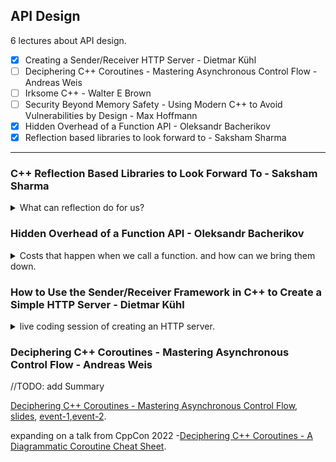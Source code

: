 <!--
// cSpell:ignore beman
-->

<link rel="stylesheet" type="text/css" href="../../markdown-style.css">

## API Design

<summary>
6 lectures about API design.
</summary>

- [x] Creating a Sender/Receiver HTTP Server - Dietmar Kühl
- [ ] Deciphering C++ Coroutines - Mastering Asynchronous Control Flow - Andreas Weis
- [ ] Irksome C++ - Walter E Brown
- [ ] Security Beyond Memory Safety - Using Modern C++ to Avoid Vulnerabilities by Design - Max Hoffmann
- [x] Hidden Overhead of a Function API - Oleksandr Bacherikov
- [x] Reflection based libraries to look forward to - Saksham Sharma

---

### C++ Reflection Based Libraries to Look Forward To - Saksham Sharma

<details>
<summary>
What can reflection do for us?
</summary>

[C++ Reflection Based Libraries to Look Forward To](https://youtu.be/7I40gHiLpiE?si=1uc9RCMOCNRnEqND), [slides](https://github.com/CppCon/CppCon2024/blob/main/Presentations/Reflection_Based_Libraries_to_Look_Forward_To.pdf)

#### What is reflection

reflection is code that has information about other code, and operate over the information.

```cpp
class MyClass {
  int a;
  int b;
};

for (auto member_info : gimme_class_member<MyClass>()) {
  std::cout << "member - " << member_info.name() << '\n';
}
```

this is similar, but not the same as template meta-programming. templates were designed to write generic code, but over time, the usage shifted to features that check code at compile time. those new features are what reflection wants to achieve.

#### Reflection in other languages (Go, Python, Java)

> Python: At runtime your code can
>
> - Access class layout
> - Modify your class to instrument function calls.
> - Change what it means to access a field on an object.
> - Add or remove methods or attributes from any object.

for example, we modify the `copy` function of the class if it exists.

```python
def modify_cls(cls):
  if not hasattr(cls, "copy"):
    return cls
  orig_copy = cls.copy

  def _wrapped_copy(obj):
    print("Calling wrapped copy")
    attrs = obj.__dict__.keys()
    print("Attributes: " + " ".join(attrs))
    result = orig_copy(obj)
    return result
  cls.copy = _wrapped_copy

class MyClass:
  def __init__(self, x):
    self.x = x
  def copy(self):
    return MyClass(self.x)

modify_cls(MyClass)
MyClass(2).copy()
```

in [golang](https://go.dev/blog/laws-of-reflection)

> - Golang is a compiled but duck-typed language.
>   - Well, structurally typed, but close enough
> - Runtime reflection similar to python.
> - No special compile time constructs
> - Provides a package reflect to get "reflection values".

```golang
type T struct {
  A string
  B int
}

t := T{"CppCon!", 24}
s := reflect.ValueOf(&t).Elem()
typeOfT := s.Type()
for i := 0; i < s.NumField(); i++ {
  f := s.Field(i)
  fmt.Printf("%d: %s %s = %v\n", i, typeOfT.Field(i).Name, f.Type(), f.Interface())
}
```

and java is a bit similar to python, because the type system is visible at runtime.

``` java
// Surprising, lookup types with string!
Class cls = Class.forName("method1");
Method methodList[] = cls.getDeclaredMethods();
for (int i = 0; i < methodList.length; i++) {
  Method m = methodList[i];
  System.out.println("name = " + m.getName());
  System.out.println("decl class = " + m.getDeclaringClass());
}

Class pvec[] = m.getParameterTypes();
for (int j = 0; j < pvec.length; j++)
  System.out.println("param #" + j + " " + pvec[j]);
```

anything that uses strings to access methods is error prone, and anything that runs in runtime is costly.

#### Reflection in C++ as per P2996

C++ reflection is planned to run on compile time, and is already well defined and has two working implementations.

it uses a new unary reflection operator `^` to lift objects into the land of reflection(it might end up as `^^`). we also have a new type <cpp>std::meta::info</cpp> which is the result of the reflection operator, it doesn't have any methods. the splice operator `[: r :]` takes a reflection value and splices it back into regular code.

```cpp
struct MyStruct {
  static int a;
  static int b;
};

constexpr auto elem = ^MyStruct::a;
std::cout << [:elem:] << '\n';
```

we could use reflection to create classes programmatically with <cpp>std::meta::define_class</cpp>. all reelection code is compile time, using <cpp>consteval</cpp> to ensure they are never called during runtime.

for example, we could use reflection to generate Enum to String, command line parsing, transforming an array of struct into struct of arrays.

#### Reflection libraries!

> - Reflection is a really powerful language feature - With great power comes great responsibility
> - Easier to write general-purpose / boilerplate-reducing libraries
> - Solve multiple pain-points through a single feature - The hallmark of a useful language feature

we don't want end users to write reflection, and we don't think beginners should concern themselves with it either, so we will create libraries that use reflection internally.

we can create simplified implementation

- automatic Python bindings
- ABI hashing ( <cpp>boost::abi_hash</cpp>?)
- A duck-typed <cpp>std::any</cpp> (<cpp>boost::virtual_any</cpp>?)

running python and C++ at the same process, and having python manipulate the C++ code. so we need to expose the C++ objects to the python code. today there's a lot of boilerplate code t expose the code, providing the names, types and if it's a value type or a reference type, etc...\
our goal is to remove that long code and replace it with a single function that provides the same functionality.

this is a simple example, it still lacks customization, and handling edge_cases.

```cpp
template <typename T> object make_python_type() 
{
  std::string cls_name{meta::identifier_of (^T)};
  auto type_obj = class_<T>(cls_name.c_str(), no_init);
  [:expand(meta::members_of (^T)):] >> [&]<auto e> 
  {
    if constexpr(!meta::is_public(e))
    {
      return;
    }

    std::string name{meta::identifier_of(e)};
    if constexpr(meta::is_nonstatic_data_member(e))
    {
      type_obj.def_readwrite(name.c_str(), &[:e:]);
    }

    if constexpr(meta::is_function(e) && !meta::is_constructor(e) && !meta::is_destructor(e)) 
    {
      using return t = typename return type<decltype(&[:e:])>::type;
      if constexpr(!std::is_reference_v<return_t>) {
        type_obj.def(name.c_str(), &[:e:]);
      }
    }
  }:
  return type_obj;
}
```

an alternative option is user-defined properties that we just tag objects with an attribute that marks them as exposed.

the next topic is ABI hashing, which takes the type memory layout and hashes them, this saves us sending the entire schema in the header of each message, and it gives us a way to identify different versions of the schema (if some server is still using the old schema). there are other options, each with different problems and limitations.

> - Is a decent test of the capabilities of reflection (P2996).
> - Requires recursively computing the hash of types. Avoid cycles!
> - Requires a compile time hashing function.
> - Requires full visibility into the class' data layout - Sounds scary actually, private members!

recursive code that does hashing for each base class and member of the type.

the next topic was a python <cpp>std::any</cpp>, duck-typing using reflection to support message passing. we will create a new type called "virtual_any" which is a virtual interface. then we can access attributes based on the name (string value), regardless of what class is it. it will still use RTTI (run-time type information).\
but maybe we could store the hashing of the types we used into the virtual any and get away from RTTI, or use some linker magic.

#### Alternatives ways to achieve "reflection"

for now, we use stuff that is similar to reflection, like manually annotating code (python binding). code generation tools like protobuf and Apache Avro, or rely on AI and LLM for code completion.
</details>

### Hidden Overhead of a Function API - Oleksandr Bacherikov

<details>
<summary>
Costs that happen when we call a function. and how can we bring them down.
</summary>

[Hidden Overhead of a Function API](https://youtu.be/PCP3ckEqYK8?si=8MGrFo0PcAnjvodq),[event](https://cppcon2024.sched.com/event/1gZeD/hidden-overhead-of-a-function-api), [slides](https://github.com/CppCon/CppCon2024/blob/main/Presentations/Hidden_Overhead_of_a_Function_API.pdf), [Not Leaving Performance On The Jump Table - Eduardo Madrid - CppCon 2020](https://youtu.be/e8SyxB3_mnw?si=OKRSWNxcz1j5zpRX).

#### Introduction

> Tony Van Eerd: "people are not writing enough functions"
>
> When people finally start writing more functions, we'd prefer to get only the well designed ones!\
> When talking about performance, we typically think about the function logic. We'll see that a well designed function API can have an even larger impact.
>
> How will we compare performance?
>
> - Benchmarks at this low level are not too reliable, and also don't represent performance in large projects well.
> - Dynamic instruction count is more reliable on modern CPUs.
> - We'll use simple examples, so that we can just compare the number of instructions generated by a compiler.

according to a research by BOLT, about 30% of work is getting data into the instruction pipeline, so there's room for an improvement boost.

there is the option to inline function code, the effect on performance is mixed, sometimes it helps, sometimes it doesn't.

when we write code, it's then generated into system calls, which means either windows ABI, or system V system calls and other platform specific calls.

a good place to start is by looking at the C++ Core guidelines.

#### Return value

> F.20: For “out” output values, prefer return values to output parameters.\
> Reason: A return value is self-documenting, whereas a & could be either in-out or out-only and is liable to be misused.

```cpp
#include <memory>

std::unique_ptr<int> value_ptr() {
  return nullptr;
}

void output_ptr(std::unique_ptr<int>& dst) {
  dst = nullptr;
}
```

even at this simple code above, we can see performance difference. this becomes more evident by checking the calling code.

```cpp
#include <memory>

// avoid inline by forward declaration
std::unique_ptr<int> value_ptr();
void output_ptr(std::unique_ptr<int>& dst);

int value_ptr_call() {
  auto ptr = value_ptr();
  return *ptr;
}

int output_ptr_call() {
  std::unique_ptr<int> ptr;
  output_ptr(ptr);
  return *ptr;
}
```

the next guideline is about object initialization.

> ES.20: Always initialize an object.\
> Reason: Avoid used-before-set errors and their associated undefined behavior. Avoid problems with comprehension of complex initialization. Simplify refactoring.

there were options to have deferred construction of the parameter, but it's still cumbersome.

> F.26: Use a unique_ptr\<T> to transfer ownership where a pointer is needed.\
> Reason: Using unique_ptr is the cheapest way to pass a pointer safely.

actually, even the simplest <cpp>std::unique_ptr</cpp> has some costs over raw pointers,

> F.26: Use a unique_ptr\<T> to transfer ownership where a pointer is needed.\
> Reason: Using unique_ptr is the cheapest way to pass a pointer safely.

we can create a wrapper over an integer value to see additional overhead, this comes from from it being a non-trivial return type. we need to make the wrapper trivial, but it's still not enough, we need to remove the destructor, and it helps a bit. it turns out that x86 architecture can only return fundamental types in the registers, regardless of the size.

> C.20: If you can avoid defining default operations, do.\
> Reason: It's the simplest and gives the cleanest semantics.(Note This is known as "the rule of zero".)

even if we look at popular libraries, such as <cpp>std::chrono</cpp>, this wasn't done because it would effect performance in other cases.

<cpp>std::pair</cpp> is trivially destructible since C++17, if the elements themselves are., <cpp>std::tuple</cpp> is never trivially move constructable. this means they might have performance costs.

RVO - return value optimization (copy elision), this is part of the standard since C++17. there is a problem that effects containers where copy constructor is used instead of the move constructor.

there are valid cases for output parameters, like in the <cpp>std::ranges</cpp> library.

#### Parameter passing

pass by value is usually better than passing by reference, provided the object is small enough to fit into a register. there is also an effect on calling opaque functions inside a function, a reference can be changed from another function, even if it's not directly passed to it.\
perfect forwarding is still a reference, so <cpp>std::forward</cpp> isn't passed inside registers.

besides built-in types, there are some other standard types the standard says we should pass by value, such as <cpp>std::span</cpp>, <cpp>std::span_p</cpp> and <cpp>std::mdspan</cpp>. however, they aren't free for all platforms. this is, again, because of some architecture specifications about what can be passed in registers.

adding empty parameters can also have affect(this can happen with tag dispatch).

#### Multiple parameters

chaining function calls can behave differently depending on the parameter order, this is because the order of assigning parameters is fixed, so we might have swaps.

the guidelines also say that we shouldn't pass an array as a single parameter, and we should prefer using non-owing <cpp>std::span</cpp>. this can have an affect on performance.

prefer functions with a smaller number of arguments.

> Most important guidelines to avoid function call overhead
>
> - Return by value
> - Pass “trivial” types by value, others by reference
> - Follow the Rule of 0 (or at least support trivial copy)
> - Make APIs consistent
> - Understand abstractions cost on your target platform

</details>

### How to Use the Sender/Receiver Framework in C++ to Create a Simple HTTP Server - Dietmar Kühl

<details>
<summary>
live coding session of creating an HTTP server.
</summary>

[How to Use the Sender/Receiver Framework in C++ to Create a Simple HTTP Server](https://youtu.be/Nnwanj5Ocrw?si=cERC9Qcd_wPab3Zx), [slides](https://github.com/CppCon/CppCon2024/blob/main/Presentations/Creating_a_Sender_Receiver_HTTP_Server.pdf), [event](https://cppcon2024.sched.com/event/1gZeX/creating-a-senderreceiver-http-server), [additional github repository](https://github.com/bemanproject/net29).

> Objectives:
>
> - Create a basic HTTP server.
> - Allow a single-threaded server handling multiple clients.
> - Use the sender/receiver asynchronous framework.
> - Use a minimalistic sender/receiver networking interface
>
> Basic Design:
>
> - `main()` runs an event loop for network and timer events.
> - It uses an <cpp>async_scope</cpp> for outstanding work.
> - Initial work consist of accepting incoming client connections.
> - Each client processes requests until an error is received

Using an implementation from the *Beman Project* which follows the standard specification.

starting from the empty example. it contains the header files and some name space aliases. we will build up from it.

```cpp
#include <beman/net29/net.hpp>
#include <beman/execution26/execution.hpp>
#include "demo_algorithm.hpp"
#include "demo_error.hpp"
#include "demo_scope.hpp"
#include "demo_task.hpp"
#include <iostream>
#include <string>
#include <fstream>
#include <sstream>
#include <string_view>
#include <unordered_map>

namespace ex  = beman::execution26;
namespace net = beman::net29;
using namespace std::chrono_literals;

// ----------------------------------------------------------------------------

std::unordered_map<std::string, std::string> files{
  {"/", "examples/data/index.html"},
  {"/favicon.ico", "examples/data/favicon.ico"},
  {"/logo.png", "examples/data/logo.png"},
};
```

we start by accepting connections, we work backwards, we need a stream, so we need an acceptor, for the acceptor we need an endpoint and context, and to run the server we need an asynchronous execution via a coroutine with a scope.

(live coding session).

```cpp
auto process(auto& stream, auto const& request) -> demo::task<>
{
  std::string method, url, version;
  std::string body;
  std::ostringstream out;
  if (std::istringstream(request) >> method >> url >> version && files.contains(url))
  {
    out << std::ifstream(files[url]).rdbuf();
    body = out.str();
    out.str({});
  }

  out << "HTTP/1.1 "<< (body.empty() ? "404 not found" : "200 found")  << "\r\n"
  << "Content-Length: " << body.size() << "\r\n"
  << "\r\n"
  << body;
  auto response {out.str()};
  co_await net::async_send(stream, net::buffer(response));
}

auto timeout(auto scheduler, auto duration, auto& sender)
{
  return demon::when_any(
    std::move(sender()),
    net::resume_after(scheduler, duration) 
    | demo::into_error([]() { return std::error_code(demo::timeout, demo::category());})
    ) | demo::into_expected();
}

auto make_client_handler(auto scheduler, auto stream) -> demo::task<>
{
  char buffer[16];
  std::string request;
  while (true)
  {
    try {
      if (auto n = co_await timeout(scheduler, 2s, net::async_receive(stream, net::buffer(buffer))))
      {
        std::string_view data(buffer, n.value());
        std::cout << "received data=" << data << '\n';
        request += data;
        if (request.find("\r\n\r\n") != request.npos) // end of data
        {
          co_await process(stream, request);
        }
      }
      else 
      {
        std::cout << "ERROR (VIA expected): " << std::get<0>(n.error()).message() << '\n';
        break; // break while look
      }
    }
    catch (std::variant<std::error_code> const& ex) {
      std::cout << "ERROR: " << std::get<0>(ex).message() << '\n';
      break; // exit  while loop;
    }
  }
  co_retrun;
}

auto main() -> int
{
  net::io_context context;
  net::ip::tcp:endpoint endpoint(net::ip::address_v4::any(), 12345);
  net::ip::tcp:acceptor acceptor(context, endpoint);
  demo::scope scope;
  scope.spawn(std::invoke([](auto scheduler, auto& scope, auto& acceptor)-> demo::task<> {
    while (true)
    {
      auto[stream, address] = co_await net::async_accept(acceptor);
      std::cout << "received client:" << address << '\n';
      scope.spawn(make_client_handler(scheduler, std::move(stream)));
    }
  }, context.get_scheduler(), scope, acceptor)); // execute inside a scope

  context.run();
}
```

from another terminal, we can curl to our server with `curl http://localhost::12345` or keep an open connection with `telnet localhost 12345` to see timeouts.

</details>

### Deciphering C++ Coroutines - Mastering Asynchronous Control Flow - Andreas Weis

<!-- <details> -->
<summary>
//TODO: add Summary
</summary>

[Deciphering C++ Coroutines - Mastering Asynchronous Control Flow](https://youtu.be/qfKFfQSxvA8?si=XC3uguw1axRK3txD), [slides](https://github.com/CppCon/CppCon2024/blob/main/Presentations/Deciphering_Cpp_Coroutines.pdf), [event-1](https://cppcon2024.sched.com/event/1gZeS/deciphering-c-coroutines-mastering-asynchronous-control-flow),[event-2](https://cppcon2024.sched.com/event/1lQEu/deciphering-coroutines-recap-and-prerequisites).

expanding on a talk from CppCon 2022 -[Deciphering C++ Coroutines - A Diagrammatic Coroutine Cheat Sheet](https://youtu.be/J7fYddslH0Q).


</details>
